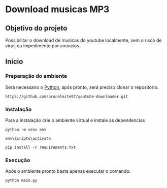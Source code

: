 # Download musicas MP3

## Objetivo do projeto

Possibilitar o download de musicas do youtube localmente, sem o risco de virus ou impedimento por anuncios.

## Inicio

### Preparação do ambiente

Será necessario o [Python](https://www.python.org/), após pronto, será preciso clonar o repositorio.

```
https://github.com/brunoleite97/youtube-downloader.git
```

### Instalação
Para a instalação crie o ambiente virtual e instale as dependencias

```
python -m venv env
```
```
env\Scripts\activate
```
```
pip install -r requirements.txt
```

### Execução
 Após o ambiente pronto basta apenas executar o comando:
```
python main.py
```